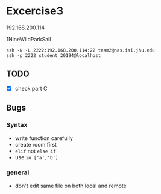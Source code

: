 # Excercise3

192.168.200.114

1NineWildParkSail

```
ssh -N -L 2222:192.168.200.114:22 team2@nas.isi.jhu.edu
ssh -p 2222 student_20194@localhost
```

## TODO

- [x] check part C

## Bugs

### Syntax

* write function carefully
* create room first
* `elif` not `else if`
* use `in ['a','b']`

### general
* don't edit same file on both local and remote